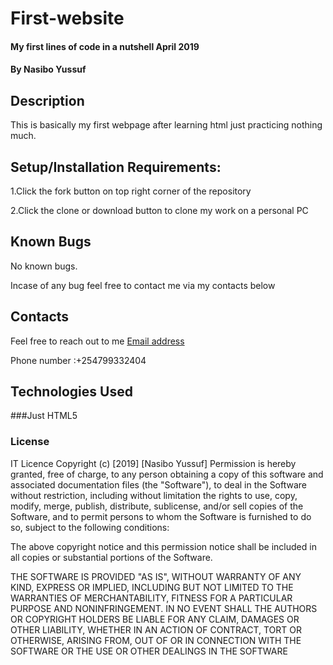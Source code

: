# First-website
#### My first lines of code in a nutshell April 2019
#### By Nasibo Yussuf
## Description
This is basically my first webpage after learning html just practicing nothing much.
## Setup/Installation Requirements:
1.Click the fork button on top right corner of the repository

2.Click the clone or download button to clone my work on a personal PC

## Known Bugs
No known bugs.

Incase of any bug feel free to contact me via my contacts below

## Contacts
Feel free to reach out to me
[Email address](https://mail.google.com)

Phone number :+254799332404
## Technologies Used
###Just HTML5

### License
IT Licence
Copyright (c) [2019] [Nasibo Yussuf]
Permission is hereby granted, free of charge, to any person obtaining a copy of this software and associated documentation files (the "Software"), to deal in the Software without restriction, including without limitation the rights to use, copy, modify, merge, publish, distribute, sublicense, and/or sell copies of the Software, and to permit persons to whom the Software is furnished to do so, subject to the following conditions:

The above copyright notice and this permission notice shall be included in all copies or substantial portions of the Software.

THE SOFTWARE IS PROVIDED "AS IS", WITHOUT WARRANTY OF ANY KIND, EXPRESS OR IMPLIED, INCLUDING BUT NOT LIMITED TO THE WARRANTIES OF MERCHANTABILITY, FITNESS FOR A PARTICULAR PURPOSE AND NONINFRINGEMENT. IN NO EVENT SHALL THE AUTHORS OR COPYRIGHT HOLDERS BE LIABLE FOR ANY CLAIM, DAMAGES OR OTHER LIABILITY, WHETHER IN AN ACTION OF CONTRACT, TORT OR OTHERWISE, ARISING FROM, OUT OF OR IN CONNECTION WITH THE SOFTWARE OR THE USE OR OTHER DEALINGS IN THE SOFTWARE
